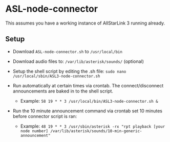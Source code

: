  # ASL-node-connector
 This assumes you have a working instance of AllStarLink 3 running already.
 ## Setup
 * Download ```ASL-node-connector.sh``` to ```/usr/local/bin```

 * Download audio files to: ```/var/lib/asterisk/sounds/``` (optional)

 * Setup the shell script by editing the .sh file: ```sudo nano /usr/local/sbin/ASL3-node-connector.sh```

 * Run automatically at certain times via crontab. The connect/disconnect announcements are baked in to the shell script.
   * Example: ```58 19 * * 3 /usr/local/bin/ASL3-node-connector.sh &```

 * Run the 10 minute announcement command via crontab set 10 minutes before connector script is ran:
   * Example: ```48 19 * * 3 /usr/sbin/asterisk -rx "rpt playback [your node number] /var/lib/asterisk/sounds/10-min-generic-announcement"```
